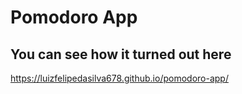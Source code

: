 # Pomodoro App

## You can see how it turned out here

https://luizfelipedasilva678.github.io/pomodoro-app/
